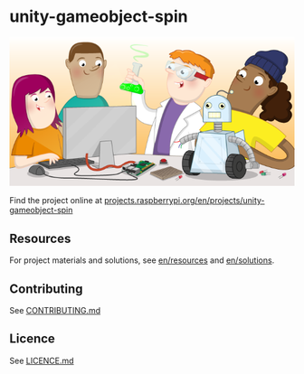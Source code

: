 # unity-gameobject-spin

![unity-gameobject-spin](banner.png)

Find the project online at [projects.raspberrypi.org/en/projects/unity-gameobject-spin](https://projects.raspberrypi.org/en/projects/unity-gameobject-spin)

## Resources
For project materials and solutions, see [en/resources](https://github.com/raspberrypilearning/unity-gameobject-spin/tree/master/en/resources) and [en/solutions](https://github.com/raspberrypilearning/unity-gameobject-spin/tree/master/en/solutions).

## Contributing
See [CONTRIBUTING.md](CONTRIBUTING.md)

## Licence
 See [LICENCE.md](LICENCE.md)